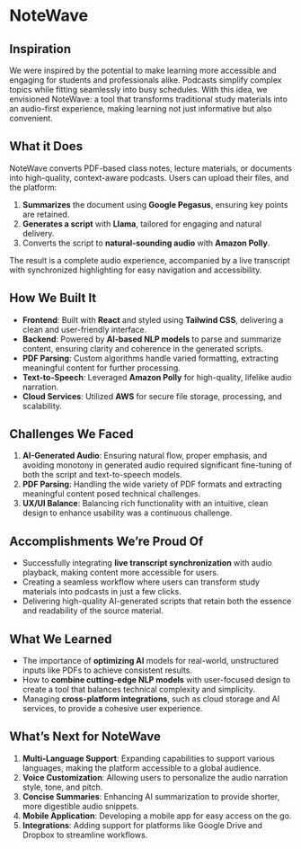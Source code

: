 # NoteWave  

## Inspiration  
We were inspired by the potential to make learning more accessible and engaging for students and professionals alike. Podcasts simplify complex topics while fitting seamlessly into busy schedules. With this idea, we envisioned NoteWave: a tool that transforms traditional study materials into an audio-first experience, making learning not just informative but also convenient.

## What it Does  
NoteWave converts PDF-based class notes, lecture materials, or documents into high-quality, context-aware podcasts. Users can upload their files, and the platform:  
1. **Summarizes** the document using **Google Pegasus**, ensuring key points are retained.  
2. **Generates a script** with **Llama**, tailored for engaging and natural delivery.  
3. Converts the script to **natural-sounding audio** with **Amazon Polly**.  

The result is a complete audio experience, accompanied by a live transcript with synchronized highlighting for easy navigation and accessibility.

## How We Built It  
- **Frontend**: Built with **React** and styled using **Tailwind CSS**, delivering a clean and user-friendly interface.  
- **Backend**: Powered by **AI-based NLP models** to parse and summarize content, ensuring clarity and coherence in the generated scripts.  
- **PDF Parsing**: Custom algorithms handle varied formatting, extracting meaningful content for further processing.  
- **Text-to-Speech**: Leveraged **Amazon Polly** for high-quality, lifelike audio narration.  
- **Cloud Services**: Utilized **AWS** for secure file storage, processing, and scalability.  

## Challenges We Faced  
1. **AI-Generated Audio**: Ensuring natural flow, proper emphasis, and avoiding monotony in generated audio required significant fine-tuning of both the script and text-to-speech models.  
2. **PDF Parsing**: Handling the wide variety of PDF formats and extracting meaningful content posed technical challenges.  
3. **UX/UI Balance**: Balancing rich functionality with an intuitive, clean design to enhance usability was a continuous challenge.  

## Accomplishments We’re Proud Of  
- Successfully integrating **live transcript synchronization** with audio playback, making content more accessible for users.  
- Creating a seamless workflow where users can transform study materials into podcasts in just a few clicks.  
- Delivering high-quality AI-generated scripts that retain both the essence and readability of the source material.  

## What We Learned  
- The importance of **optimizing AI** models for real-world, unstructured inputs like PDFs to achieve consistent results.  
- How to **combine cutting-edge NLP models** with user-focused design to create a tool that balances technical complexity and simplicity.  
- Managing **cross-platform integrations**, such as cloud storage and AI services, to provide a cohesive user experience.  

## What’s Next for NoteWave  
1. **Multi-Language Support**: Expanding capabilities to support various languages, making the platform accessible to a global audience.  
2. **Voice Customization**: Allowing users to personalize the audio narration style, tone, and pitch.  
3. **Concise Summaries**: Enhancing AI summarization to provide shorter, more digestible audio snippets.  
4. **Mobile Application**: Developing a mobile app for easy access on the go.  
5. **Integrations**: Adding support for platforms like Google Drive and Dropbox to streamline workflows.  
